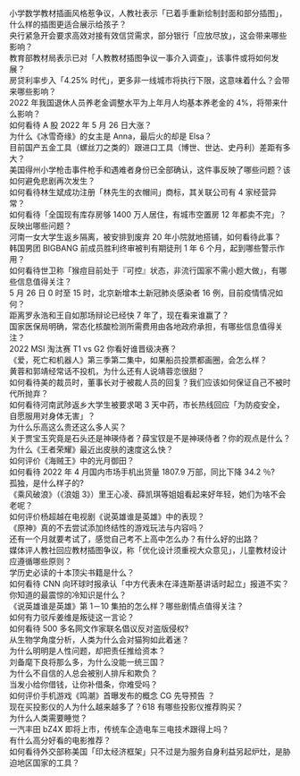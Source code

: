 小学数学教材插画风格惹争议，人教社表示「已着手重新绘制封面和部分插图」，什么样的插图更适合展示给孩子？  
央行紧急开会要求高效对接有效信贷需求，部分银行「应放尽放」，这会带来哪些影响？  
教育部教材局表示已对「人教教材插图争议一事介入调查」，该事件或将如何发展？  
房贷利率步入「4.25% 时代」，更多非一线城市将执行下限，这意味着什么？会带来哪些影响？  
2022 年我国退休人员养老金调整水平为上年月人均基本养老金的 4%，将带来什么影响？  
如何看待 A 股 2022 年 5 月 26 日大涨？  
为什么《冰雪奇缘》的女主是 Anna，最后火的却是 Elsa？  
目前国产五金工具（螺丝刀之类的）跟进口工具（博世、世达、史丹利）差距有多大？  
美国得州小学枪击事件枪手和遇难者身份已全部确认，这件事反映了哪些问题？该如何避免悲剧再次发生？  
如何看待林生斌成功注册「林先生的衣帽间」商标，其关联公司有 4 家经营异常？  
如何看待「全国现有库存房够 1400 万人居住，有城市空置房 12 年都卖不完」？反映出哪些问题？  
河南一女大学生返乡隔离，被安排到废弃 20 年小院就地搭铺，如何看待此事？  
韩国男团 BIGBANG 前成员胜利终审被判有期徒刑 1 年 6 个月，起到哪些警示作用？  
如何看待世卫称「猴痘目前处于『可控』状态，非流行国家不需小题大做」，有哪些信息值得关注？  
5 月 26 日 0 时至 15 时，北京新增本土新冠肺炎感染者 16 例，目前疫情情况如何？  
距离罗永浩和王自如那场辩论已经快 7 年了，现在看来谁赢了？  
国家医保局明确，常态化核酸检测所需费用由各地政府承担，有哪些信息值得关注？  
2022 MSI 淘汰赛 T1 vs G2 你看好谁晋级决赛？  
《爱，死亡和机器人》第三季第二集中，如果船员投票都画圈，会怎么样？  
黄蓉和郭靖经常话不投机，为什么还有人说靖蓉恋很甜？  
如何看待美的裁员时，董事长对于被裁人员的回复？我们应该如何保证自己不被时代所抛弃？  
如何看待河南武陟返乡大学生被要求喝 3 天中药，市长热线回应「为防疫安全，自愿服用对身体无害」？  
为什么乐高这么贵还这么多人买？  
关于贾宝玉究竟是石头还是神瑛侍者？薛宝钗是不是神瑛侍者？你的观点是什么？  
为什么《王者荣耀》最近出皮肤的速度这么快？  
如何评价《海贼王》中的光月御田？  
如何看待 2022 年 4 月国内市场手机出货量 1807.9 万部，同比下降 34.2 ％?  
孤独，是什么样子的?  
《乘风破浪》（《浪姐 3》）里王心凌、薛凯琪等姐姐看起来好年轻，她们为啥不会老呢？  
如何评价杨超越在电视剧《说英雄谁是英雄》中的表现？  
《原神》真的不去尝试添加终结性的游戏玩法与内容吗？  
还有一个月就要考试了，感觉自己考不上高中怎么办？有什么好的出路？  
媒体评人教社回应教材插图争议，称「优化设计须重视大众意见」，儿童教材设计应遵循哪些原则？  
学历史必读的十本顶尖书籍是什么？  
如何看待 CNN 向环球时报承认「中方代表未在泽连斯基讲话时起立」报道不实？  
你知道的最震惊的冷知识是什么？  
《说英雄谁是英雄》第 1－10 集拍的怎么样？哪些剧情点值得关注？  
如何有力驳斥姜维是叛徒这一言论？  
如何看待 500 多名网文作家联名倡议反对盗版侵权?  
从生物学角度分析，人类为什么会对猫狗如此着迷？  
为什么明明是人性问题，却把责任推给资本？  
刘备麾下良将那么多，为什么没能一统三国？  
为什么不自信的人总会被别人排斥和欺负？  
当发小给你借钱，让你补借条，你难受吗？  
如何评价手机游戏《鸣潮》首曝发布的概念 CG 先导预告 ？  
现在买投影仪的人为什么越来越多了？618 有哪些投影仪推荐购买？  
为什么人类需要睡觉？  
一汽丰田 bZ4X 即将上市，传统车企造电车三电技术跟得上吗？  
有什么高分好看的电影推荐？  
如何看待外交部称美国「印太经济框架」只不过是为服务自身利益另起炉灶，是胁迫地区国家的工具？  
